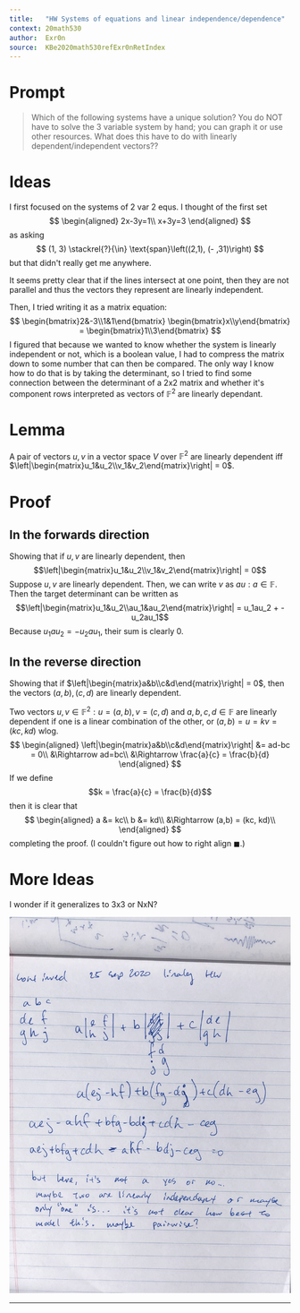 ```yaml
---
title:   "HW Systems of equations and linear independence/dependence"
context: 20math530
author:  Exr0n
source:  KBe2020math530refExr0nRetIndex
---
```


# Prompt
> Which of the following systems have a unique solution? You do NOT have to solve the 3 variable system by hand; you can graph it or use other resources.
> What does this have to do with linearly dependent/independent vectors??

# Ideas
I first focused on the systems of 2 var 2 equs. I thought of the first set
$$
\begin{aligned}
2x-3y=1\\
x+3y=3
\end{aligned}
$$
as asking
$$
(1, 3) \stackrel{?}{\in} \text{span}\left((2,1), (- ,31)\right)
$$
but that didn't really get me anywhere.

It seems pretty clear that if the lines intersect at one point, then they are not parallel and thus the vectors they represent are linearly independent. 

Then, I tried writing it as a matrix equation:
$$
\begin{bmatrix}2&-3\\1&1\end{bmatrix} \begin{bmatrix}x\\y\end{bmatrix} = \begin{bmatrix}1\\3\end{bmatrix}
$$
I figured that because we wanted to know whether the system is linearly independent or not, which is a boolean value, I had to compress the matrix down to some number that can then be compared. The only way I know how to do that is by taking the determinant, so I tried to find some connection between the determinant of a 2x2 matrix and whether it's component rows interpreted as vectors of $\mathbb{F}^2$ are linearly dependant.

# Lemma
A pair of vectors $u, v$ in a vector space $V$ over $\mathbb{F}^2$ are linearly dependent iff $\left|\begin{matrix}u_1&u_2\\v_1&v_2\end{matrix}\right| = 0$.

# Proof
## In the forwards direction
Showing that if $u, v$ are linearly dependent, then $$\left|\begin{matrix}u_1&u_2\\v_1&v_2\end{matrix}\right| = 0$$
Suppose $u, v$ are linearly dependent. Then, we can write $v$ as $au : a \in \mathbb{F}$. Then the target determinant can be written as
$$\left|\begin{matrix}u_1&u_2\\au_1&au_2\end{matrix}\right| = u_1au_2 + - u_2au_1$$
Because $u_1au_2 = -u_2au_1$, their sum is clearly $0$.

## In the reverse direction
Showing that if $\left|\begin{matrix}a&b\\c&d\end{matrix}\right| = 0$, then the vectors $(a, b), (c, d)$ are linearly dependent.

Two vectors $u,v\in\mathbb{F}^2 : u = (a, b), v = (c, d)$ and $a,b,c,d \in \mathbb{F}$ are linearly dependent if one is a linear combination of the other, or $(a, b) = u = kv = (kc, kd)$ wlog.
$$
\begin{aligned}
\left|\begin{matrix}a&b\\c&d\end{matrix}\right| &= ad-bc = 0\\
&\Rightarrow ad=bc\\
&\Rightarrow \frac{a}{c} = \frac{b}{d}
\end{aligned}
$$
If we define
$$k = \frac{a}{c} = \frac{b}{d}$$
then it is clear that 
$$
\begin{aligned}
a &= kc\\
b &= kd\\
&\Rightarrow (a,b) = (kc, kd)\\
\end{aligned}
$$
completing the proof. (I couldn't figure out how to right align $\blacksquare$.)

# More Ideas
I wonder if it generalizes to 3x3 or NxN?

![](IMG_1399%202.jpg)

---
